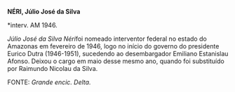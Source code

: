 **NÉRI, Júlio José da Silva**

\*interv. AM 1946.

*Júlio José da Silva Néri*foi nomeado interventor federal no estado do
Amazonas em fevereiro de 1946, logo no início do governo do presidente
Eurico Dutra (1946-1951), sucedendo ao desembargador Emiliano Estanislau
Afonso. Deixou o cargo em maio desse mesmo ano, quando foi substituído
por Raimundo Nicolau da Silva.

FONTE: *Grande encic. Delta.*

 
